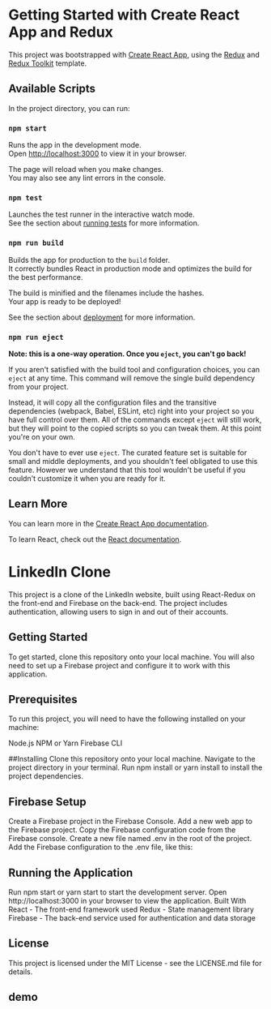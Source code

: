 # Getting Started with Create React App and Redux

This project was bootstrapped with [Create React App](https://github.com/facebook/create-react-app), using the [Redux](https://redux.js.org/) and [Redux Toolkit](https://redux-toolkit.js.org/) template.

## Available Scripts

In the project directory, you can run:

### `npm start`

Runs the app in the development mode.\
Open [http://localhost:3000](http://localhost:3000) to view it in your browser.

The page will reload when you make changes.\
You may also see any lint errors in the console.

### `npm test`

Launches the test runner in the interactive watch mode.\
See the section about [running tests](https://facebook.github.io/create-react-app/docs/running-tests) for more information.

### `npm run build`

Builds the app for production to the `build` folder.\
It correctly bundles React in production mode and optimizes the build for the best performance.

The build is minified and the filenames include the hashes.\
Your app is ready to be deployed!

See the section about [deployment](https://facebook.github.io/create-react-app/docs/deployment) for more information.

### `npm run eject`

**Note: this is a one-way operation. Once you `eject`, you can't go back!**

If you aren't satisfied with the build tool and configuration choices, you can `eject` at any time. This command will remove the single build dependency from your project.

Instead, it will copy all the configuration files and the transitive dependencies (webpack, Babel, ESLint, etc) right into your project so you have full control over them. All of the commands except `eject` will still work, but they will point to the copied scripts so you can tweak them. At this point you're on your own.

You don't have to ever use `eject`. The curated feature set is suitable for small and middle deployments, and you shouldn't feel obligated to use this feature. However we understand that this tool wouldn't be useful if you couldn't customize it when you are ready for it.

## Learn More

You can learn more in the [Create React App documentation](https://facebook.github.io/create-react-app/docs/getting-started).

To learn React, check out the [React documentation](https://reactjs.org/).


# LinkedIn Clone
This project is a clone of the LinkedIn website, built using React-Redux on the front-end and Firebase on the back-end. The project includes authentication, allowing users to sign in and out of their accounts.

## Getting Started
To get started, clone this repository onto your local machine. You will also need to set up a Firebase project and configure it to work with this application.

## Prerequisites
To run this project, you will need to have the following installed on your machine:

Node.js
NPM or Yarn
Firebase CLI

##Installing
Clone this repository onto your local machine.
Navigate to the project directory in your terminal.
Run npm install or yarn install to install the project dependencies.

## Firebase Setup
Create a Firebase project in the Firebase Console.
Add a new web app to the Firebase project.
Copy the Firebase configuration code from the Firebase console.
Create a new file named .env in the root of the project.
Add the Firebase configuration to the .env file, like this:

## Running the Application
Run npm start or yarn start to start the development server.
Open http://localhost:3000 in your browser to view the application.
Built With
React - The front-end framework used
Redux - State management library
Firebase - The back-end service used for authentication and data storage

## License
This project is licensed under the MIT License - see the LICENSE.md file for details.

## demo 






